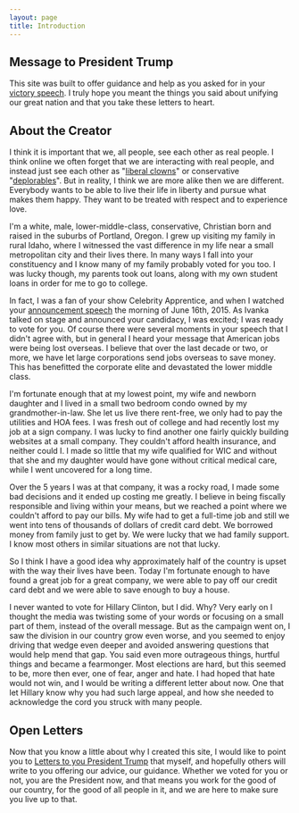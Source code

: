 ```yaml
---
layout: page
title: Introduction
---
```


## Message to President Trump

This site was built to offer guidance and help as you asked for in your [victory
speech](http://www.cnn.com/videos/politics/2016/11/08/donald-trump-entire-victory-speech-election-sot.cnn). I truly hope you meant the things you said about unifying our great
nation and that you take these letters to heart.

## About the Creator

I think it is important that we, all people, see each other as real people. I
think online we often forget that we are interacting with real people, and
instead just see each other as
"[liberal clowns](https://twitter.com/realdonaldtrump/status/622399905441583104)"
or conservative "[deplorables](http://www.cnn.com/2016/09/09/politics/hillary-clinton-donald-trump-basket-of-deplorables/)".
But in reality, I think we are more alike then we are different. Everybody wants
to be able to live their life in liberty and pursue what makes them happy. They
want to be treated with respect and to experience love.

I'm a white, male, lower-middle-class, conservative, Christian born and raised
in the suburbs of Portland, Oregon. I grew up visiting my family in rural Idaho,
where I witnessed the vast difference in my life near a small metropolitan city
and their lives there. In many ways I fall into your constituency and I know
many of my family probably voted for you too. I was lucky though, my parents
took out loans, along with my own student loans in order for me to go to
college.

In fact, I was a fan of your show Celebrity Apprentice, and when I watched your
[announcement speech](https://www.youtube.com/watch?v=q_q61B-DyPk) the morning
of June 16th, 2015. As Ivanka talked on stage and announced your candidacy, I
was excited; I was ready to vote for you. Of course there were several moments
in your speech that I didn't agree with, but in general I heard your message
that American jobs were being lost overseas. I believe that over the last decade
or two, or more, we have let large corporations send jobs overseas to save
money. This has benefitted the corporate elite and devastated the lower middle
class.

I'm fortunate enough that at my lowest point, my wife and newborn daughter and I
lived in a small two bedroom condo owned by my grandmother-in-law. She let us
live there rent-free, we only had to pay the utilities and HOA fees. I was fresh
out of college and had recently lost my job at a sign company. I was lucky to
find another one fairly quickly building websites at a small company. They
couldn't afford health insurance, and neither could I. I made so little that my
wife qualified for WIC and without that she and my daughter would have gone
without critical medical care, while I went uncovered for a long time.

Over the 5 years I was at that company, it was a rocky road, I made some bad
decisions and it ended up costing me greatly. I believe in being fiscally
responsible and living within your means, but we reached a point where we
couldn't afford to pay our bills. My wife had to get a full-time job and still
we went into tens of thousands of dollars of credit card debt. We borrowed money
from family just to get by. We were lucky that we had family support. I know
most others in similar situations are not that lucky.

So I think I have a good idea why approximately half of the country is upset
with the way their lives have been. Today I'm fortunate enough to have found a
great job for a great company, we were able to pay off our credit card debt and
we were able to save enough to buy a house.

I never wanted to vote for Hillary Clinton, but I did. Why? Very early on I
thought the media was twisting some of your words or focusing on a small part of
them, instead of the overall message. But as the campaign went on, I saw the
division in our country grow even worse, and you seemed to enjoy driving that
wedge even deeper and avoided answering questions that would help mend that gap.
You said even more outrageous things, hurtful things and became a fearmonger.
Most elections are hard, but this seemed to be, more then ever, one of fear,
anger and hate. I had hoped that hate would not win, and I would be writing a
different letter about now. One that let Hillary know why you had such large
appeal, and how she needed to acknowledge the cord you struck with many people.

## Open Letters

Now that you know a little about why I created this site, I would like to point
you to [Letters to you President Trump](https://jojonaloha.github.io/dearpresidenttrump/letters/)
that myself, and hopefully others will write to you offering our advice, our
guidance. Whether we voted for you or not, you are the President now, and that
means you work for the good of our country, for the good of all people in it,
and we are here to make sure you live up to that.

